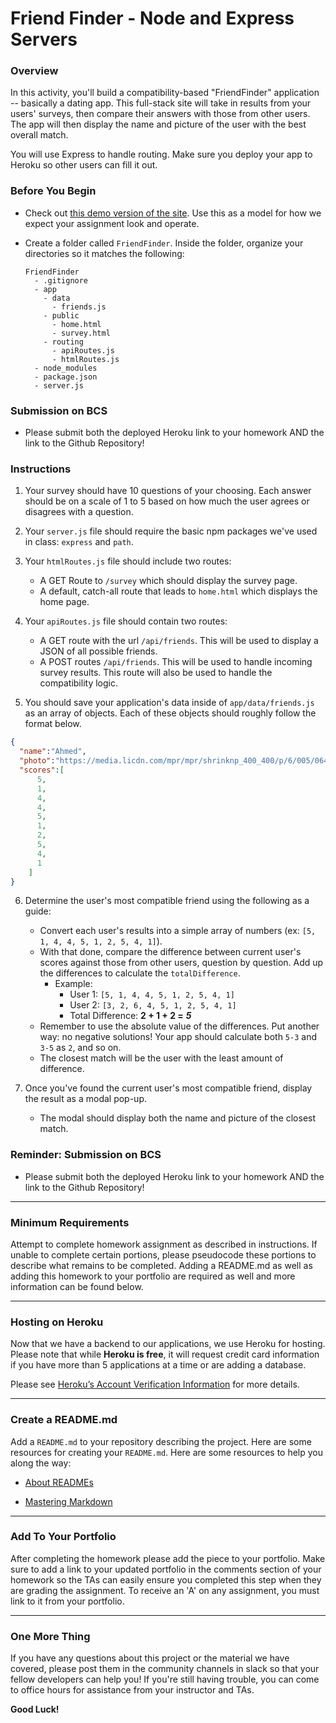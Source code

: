 # Friend Finder - Node and Express Servers

### Overview

In this activity, you'll build a compatibility-based "FriendFinder" application -- basically a dating app. This full-stack site will take in results from your users' surveys, then compare their answers with those from other users. The app will then display the name and picture of the user with the best overall match. 

You will use Express to handle routing. Make sure you deploy your app to Heroku so other users can fill it out.


### Before You Begin

* Check out [this demo version of the site](https://friend-finder-fsf.herokuapp.com/). Use this as a model for how we expect your assignment look and operate.

* Create a folder called `FriendFinder`. Inside the folder, organize your directories so it matches the following:

  ```
  FriendFinder
    - .gitignore
    - app
      - data
        - friends.js
      - public
        - home.html
        - survey.html
      - routing
        - apiRoutes.js
        - htmlRoutes.js
    - node_modules
    - package.json
    - server.js
  ```

### Submission on BCS

* Please submit both the deployed Heroku link to your homework AND the link to the Github Repository!


### Instructions

1. Your survey should have 10 questions of your choosing. Each answer should be on a scale of 1 to 5 based on how much the user agrees or disagrees with a question.

2. Your `server.js` file should require the basic npm packages we've used in class: `express` and `path`.

3. Your `htmlRoutes.js` file should include two routes:

   * A GET Route to `/survey` which should display the survey page.
   * A default, catch-all route that leads to `home.html` which displays the home page. 

4. Your `apiRoutes.js` file should contain two routes:

   * A GET route with the url `/api/friends`. This will be used to display a JSON of all possible friends.
   * A POST routes `/api/friends`. This will be used to handle incoming survey results. This route will also be used to handle the compatibility logic. 

5. You should save your application's data inside of `app/data/friends.js` as an array of objects. Each of these objects should roughly follow the format below.

```json
{
  "name":"Ahmed",
  "photo":"https://media.licdn.com/mpr/mpr/shrinknp_400_400/p/6/005/064/1bd/3435aa3.jpg",
  "scores":[
      5,
      1,
      4,
      4,
      5,
      1,
      2,
      5,
      4,
      1
    ]
}
```

6. Determine the user's most compatible friend using the following as a guide:

   * Convert each user's results into a simple array of numbers (ex: `[5, 1, 4, 4, 5, 1, 2, 5, 4, 1]`).
   * With that done, compare the difference between current user's scores against those from other users, question by question. Add up the differences to calculate the `totalDifference`.
     * Example: 
       * User 1: `[5, 1, 4, 4, 5, 1, 2, 5, 4, 1]`
       * User 2: `[3, 2, 6, 4, 5, 1, 2, 5, 4, 1]`
       * Total Difference: **2 + 1 + 2 =** **_5_**
   * Remember to use the absolute value of the differences. Put another way: no negative solutions! Your app should calculate both `5-3` and `3-5` as `2`, and so on. 
   * The closest match will be the user with the least amount of difference.

7. Once you've found the current user's most compatible friend, display the result as a modal pop-up.
   * The modal should display both the name and picture of the closest match.

### Reminder: Submission on BCS

* Please submit both the deployed Heroku link to your homework AND the link to the Github Repository!

- - -

### Minimum Requirements

Attempt to complete homework assignment as described in instructions. If unable to complete certain portions, please pseudocode these portions to describe what remains to be completed. Adding a README.md as well as adding this homework to your portfolio are required as well and more information can be found below.

- - -

### Hosting on Heroku

Now that we have a backend to our applications, we use Heroku for hosting. Please note that while **Heroku is free**, it will request credit card information if you have more than 5 applications at a time or are adding a database. 

Please see [Heroku’s Account Verification Information](https://devcenter.heroku.com/articles/account-verification) for more details. 

- - -

### Create a README.md

Add a `README.md` to your repository describing the project. Here are some resources for creating your `README.md`. Here are some resources to help you along the way:

* [About READMEs](https://help.github.com/articles/about-readmes/)

* [Mastering Markdown](https://guides.github.com/features/mastering-markdown/)

- - -

### Add To Your Portfolio

After completing the homework please add the piece to your portfolio. Make sure to add a link to your updated portfolio in the comments section of your homework so the TAs can easily ensure you completed this step when they are grading the assignment. To receive an 'A' on any assignment, you must link to it from your portfolio.

- - -

### One More Thing

If you have any questions about this project or the material we have covered, please post them in the community channels in slack so that your fellow developers can help you! If you're still having trouble, you can come to office hours for assistance from your instructor and TAs.

**Good Luck!**
